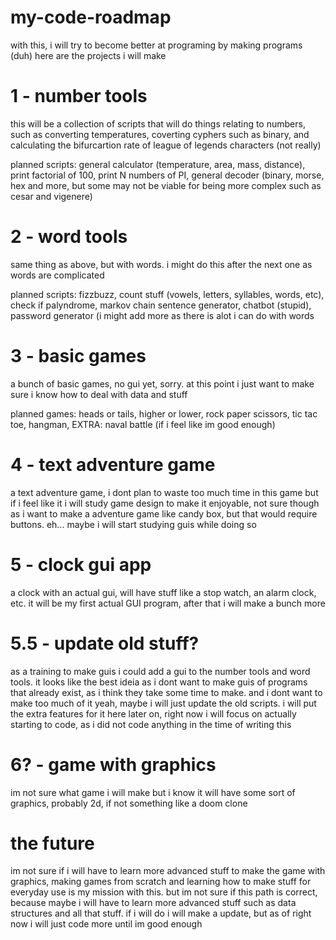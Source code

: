 # my-code-roadmap
with this, i will try to become better at programing by making programs (duh)
here are the projects i will make

# 1 - number tools
this will be a collection of scripts that will do things relating to numbers, such as converting temperatures, coverting cyphers such as binary, and calculating the bifurcartion rate of league of legends characters (not really)

planned scripts: general calculator (temperature, area, mass, distance), print factorial of 100, print N numbers of PI, general decoder (binary, morse, hex and more, but some may not be viable for being more complex such as cesar and vigenere)

# 2 - word tools
same thing as above, but with words. i might do this after the next one as words are complicated

planned scripts: fizzbuzz, count stuff (vowels, letters, syllables, words, etc), check if palyndrome, markov chain sentence generator, chatbot (stupid), password generator (i might add more as there is alot i can do with words

# 3 - basic games
a bunch of basic games, no gui yet, sorry. at this point i just want to make sure i know how to deal with data and stuff

planned games: heads or tails, higher or lower, rock paper scissors, tic tac toe, hangman, EXTRA: naval battle (if i feel like im good enough)

# 4 - text adventure game    
a text adventure game, i dont plan to waste too much time in this game but if i feel like it i will study game design to make it enjoyable, not sure though as i want to make a adventure game like candy box, but that would require buttons. eh... maybe i will start studying guis while doing so

# 5 - clock gui app
a clock with an actual gui, will have stuff like a stop watch, an alarm clock, etc. it will be my first actual GUI program, after that i will make a bunch more

# 5.5 - update old stuff?
as a training to make guis i could add a gui to the number tools and word tools. it looks like the best ideia as i dont want to make guis of programs that already exist, as i think they take some time to make. and i dont want to make too much of it
yeah, maybe i will just update the old scripts. i will put the extra features for it here later on, right now i will focus on actually starting to code, as i did not code anything in the time of writing this
 
# 6? - game with graphics
im not sure what game i will make but i know it will have some sort of graphics, probably 2d, if not something like a doom clone

# the future
im not sure if i will have to learn more advanced stuff to make the game with graphics, making games from scratch and learning how to make stuff for everyday use is my mission with this. but im not sure if this path is correct, because maybe i will have to learn more advanced stuff such as data structures and all that stuff. if i will do i will make a update, but as of right now i will just code more until im good enough
